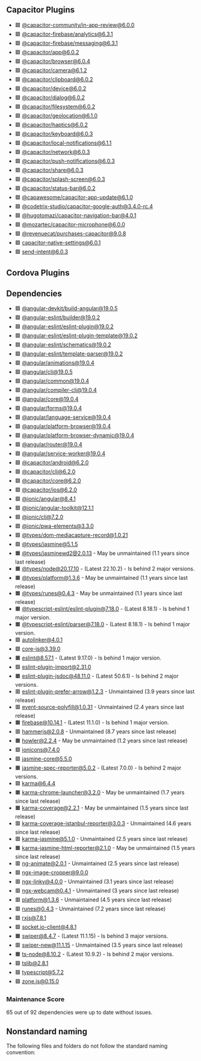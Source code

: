 ## Capacitor Plugins

- 🟩 [@capacitor-community/in-app-review@6.0.0](https://github.com/capacitor-community/in-app-review.git)
- 🟩 [@capacitor-firebase/analytics@6.3.1](https://github.com/capawesome-team/capacitor-firebase.git)
- 🟩 [@capacitor-firebase/messaging@6.3.1](https://github.com/capawesome-team/capacitor-firebase.git)
- 🟩 [@capacitor/app@6.0.2](https://github.com/ionic-team/capacitor-plugins.git)
- 🟩 [@capacitor/browser@6.0.4](https://github.com/ionic-team/capacitor-plugins.git)
- 🟩 [@capacitor/camera@6.1.2](https://github.com/ionic-team/capacitor-plugins.git)
- 🟩 [@capacitor/clipboard@6.0.2](https://github.com/ionic-team/capacitor-plugins.git)
- 🟩 [@capacitor/device@6.0.2](https://github.com/ionic-team/capacitor-plugins.git)
- 🟩 [@capacitor/dialog@6.0.2](https://github.com/ionic-team/capacitor-plugins.git)
- 🟩 [@capacitor/filesystem@6.0.2](https://github.com/ionic-team/capacitor-plugins.git)
- 🟩 [@capacitor/geolocation@6.1.0](https://github.com/ionic-team/capacitor-plugins.git)
- 🟩 [@capacitor/haptics@6.0.2](https://github.com/ionic-team/capacitor-plugins.git)
- 🟩 [@capacitor/keyboard@6.0.3](https://github.com/ionic-team/capacitor-plugins.git)
- 🟩 [@capacitor/local-notifications@6.1.1](https://github.com/ionic-team/capacitor-plugins.git)
- 🟩 [@capacitor/network@6.0.3](https://github.com/ionic-team/capacitor-plugins.git)
- 🟩 [@capacitor/push-notifications@6.0.3](https://github.com/ionic-team/capacitor-plugins.git)
- 🟩 [@capacitor/share@6.0.3](https://github.com/ionic-team/capacitor-plugins.git)
- 🟩 [@capacitor/splash-screen@6.0.3](https://github.com/ionic-team/capacitor-plugins.git)
- 🟩 [@capacitor/status-bar@6.0.2](https://github.com/ionic-team/capacitor-plugins.git)
- 🟩 [@capawesome/capacitor-app-update@6.1.0](https://github.com/capawesome-team/capacitor-plugins.git)
- 🟩 [@codetrix-studio/capacitor-google-auth@3.4.0-rc.4](https://github.com/CodetrixStudio/CapacitorGoogleAuth.git)
- 🟩 [@hugotomazi/capacitor-navigation-bar@4.0.1](https://github.com/hugotomazi/navigation-bar.git)
- 🟩 [@mozartec/capacitor-microphone@6.0.0](https://github.com/mozartec/capacitor-microphone.git)
- 🟩 [@revenuecat/purchases-capacitor@9.0.8](https://github.com/RevenueCat/purchases-capacitor.git)
- 🟩 [capacitor-native-settings@6.0.1](https://github.com/RaphaelWoude/capacitor-native-settings.git)
- 🟩 [send-intent@6.0.3](https://github.com/carsten-klaffke/send-intent.git)
## Cordova Plugins

## Dependencies

- 🟩 [@angular-devkit/build-angular@19.0.5](https://github.com/angular/angular-cli.git)
- 🟩 [@angular-eslint/builder@19.0.2](https://github.com/angular-eslint/angular-eslint.git)
- 🟩 [@angular-eslint/eslint-plugin@19.0.2](https://github.com/angular-eslint/angular-eslint.git)
- 🟩 [@angular-eslint/eslint-plugin-template@19.0.2](https://github.com/angular-eslint/angular-eslint.git)
- 🟩 [@angular-eslint/schematics@19.0.2](https://github.com/angular-eslint/angular-eslint.git)
- 🟩 [@angular-eslint/template-parser@19.0.2](https://github.com/angular-eslint/angular-eslint.git)
- 🟩 [@angular/animations@19.0.4](https://github.com/angular/angular.git)
- 🟩 [@angular/cli@19.0.5](https://github.com/angular/angular-cli.git)
- 🟩 [@angular/common@19.0.4](https://github.com/angular/angular.git)
- 🟩 [@angular/compiler-cli@19.0.4](https://github.com/angular/angular.git)
- 🟩 [@angular/core@19.0.4](https://github.com/angular/angular.git)
- 🟩 [@angular/forms@19.0.4](https://github.com/angular/angular.git)
- 🟩 [@angular/language-service@19.0.4](https://github.com/angular/angular.git)
- 🟩 [@angular/platform-browser@19.0.4](https://github.com/angular/angular.git)
- 🟩 [@angular/platform-browser-dynamic@19.0.4](https://github.com/angular/angular.git)
- 🟩 [@angular/router@19.0.4](https://github.com/angular/angular.git)
- 🟩 [@angular/service-worker@19.0.4](https://github.com/angular/angular.git)
- 🟩 [@capacitor/android@6.2.0](https://github.com/ionic-team/capacitor.git)
- 🟩 [@capacitor/cli@6.2.0](https://github.com/ionic-team/capacitor.git)
- 🟩 [@capacitor/core@6.2.0](https://github.com/ionic-team/capacitor.git)
- 🟩 [@capacitor/ios@6.2.0](https://github.com/ionic-team/capacitor.git)
- 🟩 [@ionic/angular@8.4.1](https://github.com/ionic-team/ionic-framework.git)
- 🟩 [@ionic/angular-toolkit@12.1.1](https://github.com/ionic-team/angular-toolkit.git)
- 🟩 [@ionic/cli@7.2.0](https://github.com/ionic-team/ionic-cli.git)
- 🟩 [@ionic/pwa-elements@3.3.0](https://github.com/ionic-team/ionic-pwa-elements.git)
- 🟩 [@types/dom-mediacapture-record@1.0.21](https://github.com/DefinitelyTyped/DefinitelyTyped.git)
- 🟩 [@types/jasmine@5.1.5](https://github.com/DefinitelyTyped/DefinitelyTyped.git)
- 🟧 [@types/jasminewd2@2.0.13](https://github.com/DefinitelyTyped/DefinitelyTyped.git) - May be unmaintained (1.1 years since last release)
- 🟧 [@types/node@20.17.10](https://github.com/DefinitelyTyped/DefinitelyTyped.git) - (Latest 22.10.2) - Is behind 2 major versions.
- 🟧 [@types/platform@1.3.6](https://github.com/DefinitelyTyped/DefinitelyTyped.git) - May be unmaintained (1.1 years since last release)
- 🟧 [@types/runes@0.4.3](https://github.com/DefinitelyTyped/DefinitelyTyped.git) - May be unmaintained (1.1 years since last release)
- 🟧 [@typescript-eslint/eslint-plugin@7.18.0](https://github.com/typescript-eslint/typescript-eslint.git) - (Latest 8.18.1) - Is behind 1 major version.
- 🟧 [@typescript-eslint/parser@7.18.0](https://github.com/typescript-eslint/typescript-eslint.git) - (Latest 8.18.1) - Is behind 1 major version.
- 🟩 [autolinker@4.0.1](https://github.com/gregjacobs/Autolinker.js.git)
- 🟩 [core-js@3.39.0](https://github.com/zloirock/core-js.git)
- 🟧 [eslint@8.57.1](https://github.com/eslint/eslint.git) - (Latest 9.17.0) - Is behind 1 major version.
- 🟩 [eslint-plugin-import@2.31.0](https://github.com/import-js/eslint-plugin-import.git)
- 🟧 [eslint-plugin-jsdoc@48.11.0](https://github.com/gajus/eslint-plugin-jsdoc.git) - (Latest 50.6.1) - Is behind 2 major versions.
- 🟥 [eslint-plugin-prefer-arrow@1.2.3](https://github.com/TristonJ/eslint-plugin-prefer-arrow.git) - Unmaintained (3.9 years since last release)
- 🟥 [event-source-polyfill@1.0.31](https://github.com/Yaffle/EventSource.git) - Unmaintained (2.4 years since last release)
- 🟧 [firebase@10.14.1](https://github.com/firebase/firebase-js-sdk.git) - (Latest 11.1.0) - Is behind 1 major version.
- 🟥 [hammerjs@2.0.8](https://github.com/hammerjs/hammer.js.git) - Unmaintained (8.7 years since last release)
- 🟧 [howler@2.2.4](https://github.com/goldfire/howler.js.git) - May be unmaintained (1.2 years since last release)
- 🟩 [ionicons@7.4.0](https://github.com/ionic-team/ionicons.git)
- 🟩 [jasmine-core@5.5.0](https://github.com/jasmine/jasmine.git)
- 🟧 [jasmine-spec-reporter@5.0.2](https://github.com/bcaudan/jasmine-spec-reporter.git) - (Latest 7.0.0) - Is behind 2 major versions.
- 🟩 [karma@6.4.4](https://github.com/karma-runner/karma.git)
- 🟧 [karma-chrome-launcher@3.2.0](https://github.com/karma-runner/karma-chrome-launcher.git) - May be unmaintained (1.7 years since last release)
- 🟧 [karma-coverage@2.2.1](https://github.com/karma-runner/karma-coverage.git) - May be unmaintained (1.5 years since last release)
- 🟥 [karma-coverage-istanbul-reporter@3.0.3](https://github.com/mattlewis92/karma-coverage-istanbul-reporter.git) - Unmaintained (4.6 years since last release)
- 🟥 [karma-jasmine@5.1.0](https://github.com/karma-runner/karma-jasmine.git) - Unmaintained (2.5 years since last release)
- 🟧 [karma-jasmine-html-reporter@2.1.0](https://github.com/dfederm/karma-jasmine-html-reporter.git) - May be unmaintained (1.5 years since last release)
- 🟥 [ng-animate@2.0.1](https://github.com/jiayihu/ng-animate.git) - Unmaintained (2.5 years since last release)
- 🟩 [ngx-image-cropper@9.0.0](https://github.com/Mawi137/ngx-image-cropper.git)
- 🟥 [ngx-linky@4.0.0](https://github.com/dzonatan/ngx-linky.git) - Unmaintained (3.1 years since last release)
- 🟥 [ngx-webcam@0.4.1](https://github.com/basst314/ngx-webcam.git) - Unmaintained (3 years since last release)
- 🟥 [platform@1.3.6](https://github.com/bestiejs/platform.js.git) - Unmaintained (4.5 years since last release)
- 🟥 [runes@0.4.3](https://github.com/dotcypress/runes.git) - Unmaintained (7.2 years since last release)
- 🟩 [rxjs@7.8.1](https://github.com/reactivex/rxjs.git)
- 🟩 [socket.io-client@4.8.1](https://github.com/socketio/socket.io.git)
- 🟧 [swiper@8.4.7](https://github.com/nolimits4web/Swiper.git) - (Latest 11.1.15) - Is behind 3 major versions.
- 🟥 [swiper-new@11.1.15](https://github.com/nolimits4web/Swiper.git) - Unmaintained (3.5 years since last release)
- 🟧 [ts-node@8.10.2](https://github.com/TypeStrong/ts-node.git) - (Latest 10.9.2) - Is behind 2 major versions.
- 🟩 [tslib@2.8.1](https://github.com/Microsoft/tslib.git)
- 🟩 [typescript@5.7.2](https://github.com/microsoft/TypeScript.git)
- 🟩 [zone.js@0.15.0](https://github.com/angular/angular.git)
### Maintenance Score
65 out of 92 dependencies were up to date without issues.



## Nonstandard naming
The following files and folders do not follow the standard naming convention:

